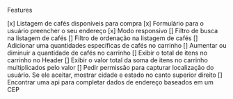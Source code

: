 Features

[x] Listagem de cafés disponíveis para compra
[x] Formulário para o usuário preencher o seu endereço
[x] Modo responsivo
[] Filtro de busca na listagem de cafés
[] Filtro de ordenação na listagem de cafés
[] Adicionar uma quantidades específicas de cafés no carrinho
[] Aumentar ou diminuir a quantidade de cafés no carrinho
[] Exibir o total de itens no carrinho no Header
[] Exibir o valor total da soma de itens no carrinho multiplicados pelo valor
[] Pedir permissão para capturar localização do usuário. Se ele aceitar, mostrar cidade e estado no canto superior direito
[] Encontrar uma api para completar dados de endereço baseados em um CEP